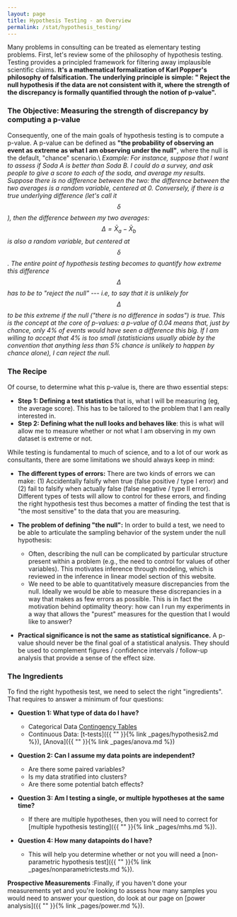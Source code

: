 ```yaml
---
layout: page
title: Hypothesis Testing - an Overview
permalink: /stat/hypothesis_testing/
---
```


Many problems in consulting can be treated as elementary testing problems.
First, let's review some of the philosophy of hypothesis testing. Testing provides a principled framework for filtering away implausible scientific claims.
 __It's a mathematical formalization of Karl Popper's philosophy of falsification. The underlying principle is simple: " Reject the null hypothesis if the data are not consistent with it, where
the strength of the discrepancy is formally quantified through the notion of p-value".__


### The Objective: Measuring the strength of discrepancy by computing a p-value

Consequently, one of the main goals of hypothesis testing is to compute a p-value. A p-value can be defined as __"the probability of observing an event as extreme as what I am observing under the null"__, where the null is the default, "chance" scenario.\\
*Example: For instance, suppose that I want to assess if Soda A is better than Soda B. I could do a survey, and ask people to give a score to each of the soda, and average my results. Suppose there is no difference between the two: the difference between the two averages is a random variable, centered at 0. Conversely, if there is a true underlying difference (let's call it $$ \delta $$),  then  the difference between my two averages: $$ \Delta = \bar{X}_a -\bar{X}_b $$  is also a random variable, but centered at $$ \delta $$. The entire point of hypothesis testing becomes to quantify how extreme this difference $$ \Delta $$ has to be to "reject the null" --- i.e, to say that it is unlikely for $$ \Delta $$ to be this extreme if the null ("there is no difference in sodas") is true. This is the concept at the core of  p-values: a p-value of 0.04 means that, just by chance, only 4% of events would have seen a difference this big. If I am willing to accept that 4% is too small (statisticians usually abide by the convention that anything less than 5% chance is unlikely to happen by chance alone), I can reject the null.* 

### The Recipe

Of course, to determine what this p-value is, there are thwo essential steps:
+ __Step 1: Defining a test statistics__ that is, what I will be measuring (eg, the average score). This has to be tailored to the problem that I am really interested in.
+ __Step 2: Defining what the null looks and behaves like__: this is what will allow me to measure whether or not what I am observing in my own dataset is extreme or not.

While testing is fundamental to much of science, and to a lot of our work as
consultants, there are some limitations we should always keep in mind:
+ __The different types of errors:__  There are two kinds of errors we can make: (1) Accidentally falsify when
true (false positive / type I error) and (2) fail to falsify when actually false
(false negative / type II error). Different types of tests will allow to control for these errors, and finding the right hypothesis test thus becomes a matter of finding the test that is "the most sensitive" to the data that you are measuring.

+ __The problem of defining "the null":__ In order to build a test, we need to be able to articulate the sampling behavior of the system
under the null hypothesis:
   + Often, describing the null can be complicated by particular structure
present within a problem (e.g., the need to control for values of other
variables). This motivates inference through modeling, which is reviewed
in the inference in linear model section of this website.
   +  We need to be able to quantitatively measure discrepancies from the null.
Ideally we would be able to measure these discrepancies in a way that
makes as few errors as possible. This is in fact the motivation behind optimality
theory: how can I run my experiments in a way that allows the "purest" measures for the question that I would like to answer?
+ __Practical significance is not the same as statistical significance.__ A p-value
should never be the final goal of a statistical analysis. They should be
used to complement figures / confidence intervals / follow-up analysis
that provide a sense of the effect size.






### The Ingredients


To find the right hypothesis test, we need to select the right "ingredients". That requires to answer a minimum of four questions:


+ __Question 1: What type of data do I have?__
    + Categorical Data [Contingency Tables]()
    + Continuous Data: [t-tests]({{ "" }}{% link _pages/hypothesis2.md %}), [Anova]({{ "" }}{% link _pages/anova.md %})


+ __Question 2:  Can I assume my data points are independent?__
  + Are there some paired variables?
  + Is my data stratified into clusters?
  + Are there some potential batch effects? 

+ __Question 3:  Am I testing a single, or multiple hypotheses at the same time?__
  + If there are multiple hypotheses, then you will need to correct for [multiple hypothesis testing]({{ "" }}{% link _pages/mhs.md %}).

+ __Question 4:  How many datapoints do I have?__
  + This will help you determine whether or not you will need a [non-parametric hypothesis test]({{ "" }}{% link _pages/nonparametrictests.md %}).

__Prospective Measurements__ :Finally, if you haven't done your measurements yet and you're looking to assess how many samples you would need to answer your question, do look at our page on  [power analysis]({{ "" }}{% link _pages/power.md %}).

